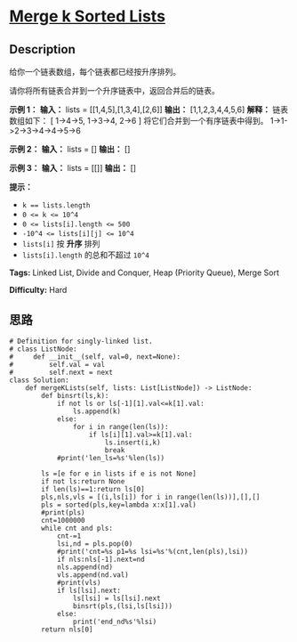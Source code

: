 # [Merge k Sorted Lists][title]

## Description

给你一个链表数组，每个链表都已经按升序排列。

请你将所有链表合并到一个升序链表中，返回合并后的链表。



**示例 1：**
            **输入：** lists = [[1,4,5],[1,3,4],[2,6]]    **输出：** [1,1,2,3,4,4,5,6]    **解释：** 链表数组如下：    [      1->4->5,      1->3->4,      2->6    ]    将它们合并到一个有序链表中得到。    1->1->2->3->4->4->5->6    

**示例 2：**
            **输入：** lists = []    **输出：** []    

**示例 3：**
            **输入：** lists = [[]]    **输出：** []    



**提示：**

  * `k == lists.length`
  * `0 <= k <= 10^4`
  * `0 <= lists[i].length <= 500`
  * `-10^4 <= lists[i][j] <= 10^4`
  * `lists[i]` 按 **升序** 排列
  * `lists[i].length` 的总和不超过 `10^4`


**Tags:** Linked List, Divide and Conquer, Heap (Priority Queue), Merge Sort

**Difficulty:** Hard

## 思路

``` python3
# Definition for singly-linked list.
# class ListNode:
#     def __init__(self, val=0, next=None):
#         self.val = val
#         self.next = next
class Solution:
    def mergeKLists(self, lists: List[ListNode]) -> ListNode:
        def binsrt(ls,k):
            if not ls or ls[-1][1].val<=k[1].val: 
                ls.append(k)
            else:
                for i in range(len(ls)):
                    if ls[i][1].val>=k[1].val: 
                        ls.insert(i,k)
                        break
            #print('len_ls=%s'%len(ls))

        ls =[e for e in lists if e is not None]        
        if not ls:return None
        if len(ls)==1:return ls[0]
        pls,nls,vls = [(i,ls[i]) for i in range(len(ls))],[],[]
        pls = sorted(pls,key=lambda x:x[1].val)
        #print(pls)
        cnt=1000000
        while cnt and pls:
            cnt-=1
            lsi,nd = pls.pop(0)
            #print('cnt=%s p1=%s lsi=%s'%(cnt,len(pls),lsi))
            if nls:nls[-1].next=nd
            nls.append(nd)
            vls.append(nd.val)
            #print(vls)
            if ls[lsi].next:
                ls[lsi] = ls[lsi].next 
                binsrt(pls,(lsi,ls[lsi]))
            else:
                print('end_nd%s'%lsi)
        return nls[0] 
```

[title]: https://leetcode-cn.com/problems/merge-k-sorted-lists
